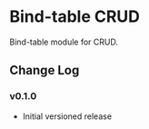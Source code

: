 Bind-table CRUD
===============

Bind-table module for CRUD.


## Change Log

### v0.1.0
 - Initial versioned release

